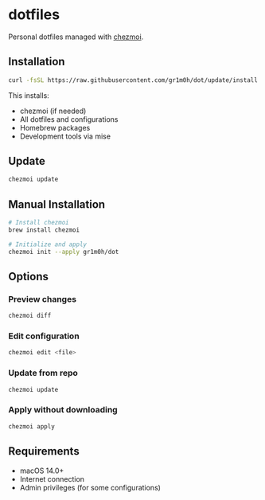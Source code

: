 # dotfiles

Personal dotfiles managed with [chezmoi](https://www.chezmoi.io/).

## Installation

```sh
curl -fsSL https://raw.githubusercontent.com/gr1m0h/dot/update/install.sh | sh
```

This installs:
- chezmoi (if needed)
- All dotfiles and configurations
- Homebrew packages
- Development tools via mise

## Update

```sh
chezmoi update
```

## Manual Installation

```sh
# Install chezmoi
brew install chezmoi

# Initialize and apply
chezmoi init --apply gr1m0h/dot
```

## Options

### Preview changes
```sh
chezmoi diff
```

### Edit configuration
```sh
chezmoi edit <file>
```

### Update from repo
```sh
chezmoi update
```

### Apply without downloading
```sh
chezmoi apply
```

## Requirements

- macOS 14.0+
- Internet connection
- Admin privileges (for some configurations)